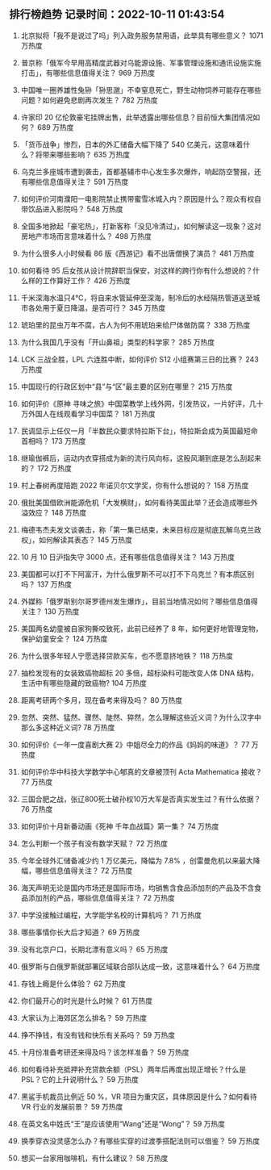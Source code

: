 
## 排行榜趋势 记录时间：2022-10-11 01:43:54
  
  1. 北京拟将「我不是说过了吗」列入政务服务禁用语，此举具有哪些意义？ 1071 万热度
    
  2. 普京称「俄军今早用高精度武器对乌能源设施、军事管理设施和通讯设施实施打击」，有哪些信息值得关注？ 969 万热度
    
  3. 中国唯一圈养雄性兔狲「狲思邈」不幸窒息死亡，野生动物饲养可能存在哪些问题？如何避免悲剧再次发生？ 782 万热度
    
  4. 许家印 20 亿伦敦豪宅挂牌出售，此举透露出哪些信息？目前恒大集团情况如何？ 689 万热度
    
  5. 「货币战争」惨烈，日本的外汇储备大幅下降了 540 亿美元，这意味着什么？将带来哪些影响？ 635 万热度
    
  6. 乌克兰多座城市遭到袭击，首都基辅市中心发生多次爆炸，响起防空警报，还有哪些信息值得关注？ 591 万热度
    
  7. 如何评价河南濮阳一电影院禁止携带蜜雪冰城入内？原因是什么？观众有权自带饮品进入影院吗？ 548 万热度
    
  8. 全国多地掀起「豪宅热」，打新客称「没见冷清过」，如何解读这一现象？这对房地产市场而言意味着什么？ 498 万热度
    
  9. 为什么很多人小时候看 86 版《西游记》看不出唐僧换了演员？ 481 万热度
    
  10. 如何看待 95 后女孩从设计院辞职当保安，对这样的跨行你有什么想说的？什么样的工作算好工作？ 426 万热度
    
  11. 千米深海水温只4℃，将自来水管延伸至深海，制冷后的水经隔热管道送至城市各处用于夏日降温，是否可行？ 345 万热度
    
  12. 琥珀里的昆虫万年不腐，古人为何不用琥珀来给尸体做防腐？ 338 万热度
    
  13. 为什么我国几乎没有「开山鼻祖」类型的科学家？ 285 万热度
    
  14. LCK 三战全胜，LPL 六连胜中断，如何评价 S12 小组赛第三日的比赛？ 243 万热度
    
  15. 中国现行的行政区划中“县”与“区”最主要的区别在哪里？ 215 万热度
    
  16. 如何评价《原神 寻味之旅》中国菜教学上线外网，引发热议，一片好评，几十万外国人在线观看学习中国菜？ 181 万热度
    
  17. 民调显示上任仅一月「半数民众要求特拉斯下台」，特拉斯会成为英国最短命首相吗？ 173 万热度
    
  18. 继瑜伽裤后，运动内衣穿搭成为新的流行风向标，这股风潮到底是怎么刮起来的？ 172 万热度
    
  19. 村上春树再度陪跑 2022 年诺贝尔文学奖，你有什么想说的？ 158 万热度
    
  20. 俄批美国借欧洲能源危机「大发横财」，如何看待美国此举？还会造成哪些外溢效应？ 148 万热度
    
  21. 梅德韦杰夫发文谈袭击，称「第一集已结束，未来目标应是彻底瓦解乌克兰政权」，如何解读其表态？ 145 万热度
    
  22. 10 月 10 日沪指失守 3000 点，还有哪些信息值得关注？ 143 万热度
    
  23. 美国都可以打不下阿富汗，为什么俄罗斯不可以打不下乌克兰？有本质区别吗？ 137 万热度
    
  24. 外媒称「俄罗斯别尔哥罗德州发生爆炸」，目前当地情况如何？哪些信息值得关注？ 130 万热度
    
  25. 美国两名幼童被自家狗撕咬致死，此前已经养了 8 年，如何更好地管理宠物，保护幼童安全？ 124 万热度
    
  26. 为什么很多年轻人宁愿选择贷款买车，也不愿意挤地铁？ 118 万热度
    
  27. 抽检发现有的女装致癌物超标 20 多倍，超标染料可能改变人体 DNA 结构，生活中有哪些隐藏的致癌物? 104 万热度
    
  28. 距离考研两个多月，现在备考来得及吗？ 80 万热度
    
  29. 忽然、突然、猛然、骤然、陡然、猝然，怎么理解这些近义词？为什么汉字中那么多这种近义词? 78 万热度
    
  30. 如何评价《一年一度喜剧大赛 2》中姐尽全力的作品《妈妈的味道》？ 77 万热度
    
  31. 如何评价华中科技大学数学中心郇真的文章被顶刊 Acta Mathematica 接收？ 77 万热度
    
  32. 三国合肥之战，张辽800死士破孙权10万大军是否真实发生过？有什么依据？ 76 万热度
    
  33. 如何评价十月新番动画《死神 千年血战篇》第一集？ 74 万热度
    
  34. 怎么判断一个孩子有没有数学天赋？ 72 万热度
    
  35. 今年全球外汇储备减少约 1 万亿美元，降幅为 7.8% ，创雷曼危机以来最大降幅，哪些信息值得关注？ 72 万热度
    
  36. 海天声明无论是国内市场还是国际市场，均销售含食品添加剂的产品及不含食品添加剂的产品，哪些信息值得关注？ 72 万热度
    
  37. 中学没接触过编程，大学能学名校的计算机吗？ 71 万热度
    
  38. 哪些事情你长大后才知道？ 69 万热度
    
  39. 没有北京户口，长期北漂有意义吗？ 65 万热度
    
  40. 俄罗斯与白俄罗斯就部署区域联合部队达成一致，这意味着什么？ 64 万热度
    
  41. 存钱上瘾是什么体验？ 62 万热度
    
  42. 你们最开心的时光是什么时候？ 61 万热度
    
  43. 大家认为上海郊区怎么排名？ 59 万热度
    
  44. 挣不挣钱，有没有钱和快乐有关系吗？ 59 万热度
    
  45. 十月份准备考研还来得及吗？该怎样准备？ 59 万热度
    
  46. 如何看待补充抵押补充贷款余额（PSL）两年后再度出现正增长？什么是 PSL？它的上升说明什么？ 59 万热度
    
  47. 黑鲨手机裁员比例近 50 %，VR 项目为重灾区，具体原因是什么？如何看待 VR 行业的发展前景？ 59 万热度
    
  48. 在英文名中姓氏“王”是应该使用“Wang”还是“Wong”？ 59 万热度
    
  49. 换季穿衣没灵感怎么办？有哪些实穿的过渡季搭配法则可以借鉴？ 59 万热度
    
  50. 想买一台家用咖啡机，有什么建议？ 58 万热度
    